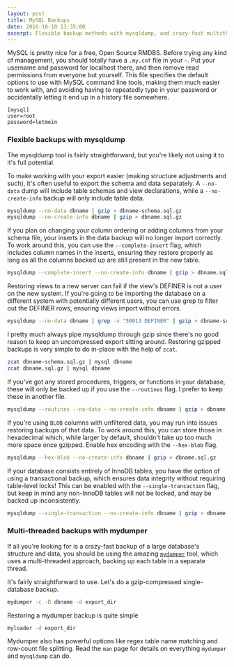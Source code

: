 ```yaml
---
layout: post
title: MySQL Backups
date: 2016-10-18 13:35:00
excerpt: Flexible backup methods with mysqldump, and crazy-fast multithreaded backups using mydumper
---
```


MySQL is pretty nice for a free, Open Source RMDBS. Before trying any kind of management, you should totally have a `.my.cnf` file in your `~`. Put your username and password for localhost there, and then remove read permissions from everyone but yourself. This file specifies the default options to use with MySQL command line tools, making them much easier to work with, and avoiding having to repeatedly type in your password or accidentally letting it end up in a history file somewhere.

```
[mysql]
user=root
password=letmein
```

### Flexible backups with mysqldump

The mysqldump tool is fairly straightforward, but you're likely not using it to it's full potential.

To make working with your export easier (making structure adjustments and such), it's often useful to export the schema and data separately. A `--no-data` dump will include table schemas and view declarations, while a `--no-create-info` backup will only include table data.

```bash
mysqldump --no-data dbname | gzip > dbname-schema.sql.gz
mysqldump --no-create-info dbname | gzip > dbname.sql.gz
```

If you plan on changing your column ordering or adding columns from your schema file, your inserts in the data backup will no longer import correctly. To work around this, you can use the `--complete-insert` flag, which includes column names in the inserts, ensuring they restore properly as long as all the columns backed up are still present in the new table.

```bash
mysqldump --complete-insert --no-create-info dbname | gzip > dbname.sql.gz
```

Restoring views to a new server can fail if the view's DEFINER is not a user on the new system. If you're going to be importing the database on a different system with potentially different users, you can use grep to filter out the DEFINER rows, ensuring views import without errors.

```bash
mysqldump --no-data dbname | grep -v "50013 DEFINER" | gzip > dbname-schema.sql.gz
```

I pretty much always pipe mysqldump through gzip since there's no good reason to keep an uncompressed export sitting around. Restoring gzipped backups is very simple to do in-place with the help of `zcat`.

```bash
zcat dbname-schema.sql.gz | mysql dbname
zcat dbname.sql.gz | mysql dbname
```

If you've got any stored procedures, triggers, or functions in your database, these will only be backed up if you use the `--routines` flag. I prefer to keep these in another file.

```bash
mysqldump --routines --no-data --no-create-info dbname | gzip > dbname-routines.sql.gz
```

If you're using `BLOB` columns with unfiltered data, you may run into issues restoring backups of that data. To work around this, you can store those in hexadecimal which, while larger by default, shouldn't take up too much more space once gzipped. Enable hex encoding with the `--hex-blob` flag.

```bash
mysqldump --hex-blob --no-create-info dbname | gzip > dbname.sql.gz
```

If your database consists entirely of InnoDB tables, you have the option of using a transactional backup, which ensures data integrity without requiring table-level locks! This can be enabled with the `--single-transaction` flag, but keep in mind any non-InnoDB tables will not be locked, and may be backed up inconsistently.

```bash
mysqldump --single-transaction --no-create-info dbname | gzip > dbname.sql.gz
```

### Multi-threaded backups with mydumper

If all you're looking for is a crazy-fast backup of a large database's structure and data, you should be using the amazing [`mydumper`](https://launchpad.net/mydumper) tool, which uses a multi-threaded approach, backing up each table in a separate thread.

It's fairly straightforward to use. Let's do a gzip-compressed single-database backup.

```bash
mydumper -c -B dbname -d export_dir
```

Restoring a mydumper backup is quite simple

```bash
myloader -d export_dir
```

Mydumper also has powerful options like regex table name matching and row-count file splitting. Read the `man` page for details on everything `mydumper` and `mysqldump` can do.
